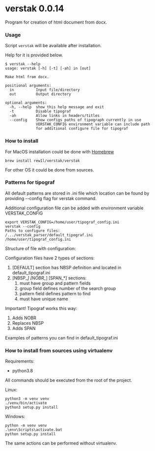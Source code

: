 # verstak 0.0.14
Program for creation of html document from docx.

### Usage
Script `verstak` will be available after installation.

Help for it is provided below. 
```
$ verstak --help
usage: verstak [-h] [-t] [-ah] in [out]

Make html from docx.

positional arguments:
  in          Input file/directory
  out         Output directory

optional arguments:
  -h, --help  show this help message and exit
  -t          Disable tipograf
  -ah         Allow links in headers/titles
  --config    Show configs paths of tipograph currently in use
              VERSTAK_CONFIG environment variable can include path
              for additional configure file for tipograf
```

### How to install
For MacOS installation could be done with [Homebrew](https://brew.sh/)
```shell script
brew install rew1l/verstak/verstak
```
For other OS it could be done from sources.

### Patterns for tipograf
All default patterns are stored in .ini file which location
can be found by providing --config flag for verstak command.

Additional configuration file can be added with environment
variable VERSTAK_CONFIG
```
export VERSTAK_CONFIG=/home/user/tipograf_config.ini
verstak --config
Paths to configure files:
/.../verstak_parser/default_tipograf.ini
/home/user/tipograf_config.ini
```
Structure of file with configuration:

Configuration files have 2 types of sections:
1. [DEFAULT] section has NBSP definition and located
in default_tipograf.ini
2. [NBSP_*] [NOBR_*] [SPAN_*] sections:
    1. must have group and pattern fields
    2. group field defines number of the search group
    3. pattern field defines pattern to find
    4. must have unique name

Important! Tipograf works this way:
1. Adds NOBR
2. Replaces NBSP
3. Adds SPAN

Examples of patterns you can find in default_tipograf.ini 

### How to install from sources using virtualenv

Requirements:
- python3.8

All commands should be executed from the root of the project.

Linux:
```
python3 -m venv venv
./venv/bin/activate
python3 setup.py install
```

Windows:
```
python -m venv venv
.\env\Scripts\activate.bat
python setup.py install
```

The same actions can be performed without virtualenv.
